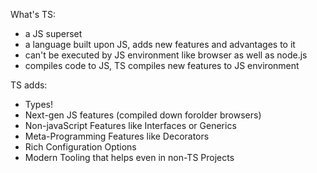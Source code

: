 What's TS:
- a JS superset
- a language built upon JS, adds new features and advantages to it
- can't be executed by JS environment like browser as well as node.js
- compiles code to JS, TS compiles new features to JS environment

TS adds: 
- Types!
- Next-gen JS features (compiled down forolder browsers)
- Non-javaScript Features like Interfaces or Generics
- Meta-Programming Features like Decorators
- Rich Configuration Options
- Modern Tooling that helps even in non-TS Projects

